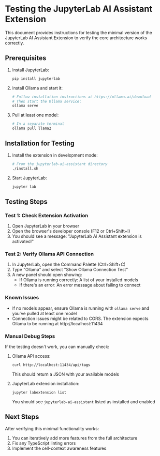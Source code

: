 # Testing the JupyterLab AI Assistant Extension

This document provides instructions for testing the minimal version of the JupyterLab AI Assistant Extension to verify the core architecture works correctly.

## Prerequisites

1. Install JupyterLab:
   ```bash
   pip install jupyterlab
   ```

2. Install Ollama and start it:
   ```bash
   # Follow installation instructions at https://ollama.ai/download
   # Then start the Ollama service:
   ollama serve
   ```

3. Pull at least one model:
   ```bash
   # In a separate terminal
   ollama pull llama2
   ```

## Installation for Testing

1. Install the extension in development mode:
   ```bash
   # From the jupyterlab-ai-assistant directory
   ./install.sh
   ```

2. Start JupyterLab:
   ```bash
   jupyter lab
   ```

## Testing Steps

### Test 1: Check Extension Activation
1. Open JupyterLab in your browser 
2. Open the browser's developer console (F12 or Ctrl+Shift+I)
3. You should see a message: "JupyterLab AI Assistant extension is activated!"

### Test 2: Verify Ollama API Connection
1. In JupyterLab, open the Command Palette (Ctrl+Shift+C)
2. Type "Ollama" and select "Show Ollama Connection Test"
3. A new panel should open showing:
   - If Ollama is running correctly: A list of your installed models
   - If there's an error: An error message about failing to connect

### Known Issues
- If no models appear, ensure Ollama is running with `ollama serve` and you've pulled at least one model
- Connection issues might be related to CORS. The extension expects Ollama to be running at http://localhost:11434

### Manual Debug Steps
If the testing doesn't work, you can manually check:

1. Ollama API access:
   ```bash
   curl http://localhost:11434/api/tags
   ```
   This should return a JSON with your available models

2. JupyterLab extension installation:
   ```bash
   jupyter labextension list
   ```
   You should see `jupyterlab-ai-assistant` listed as installed and enabled

## Next Steps

After verifying this minimal functionality works:
1. You can iteratively add more features from the full architecture
2. Fix any TypeScript linting errors
3. Implement the cell-context awareness features 